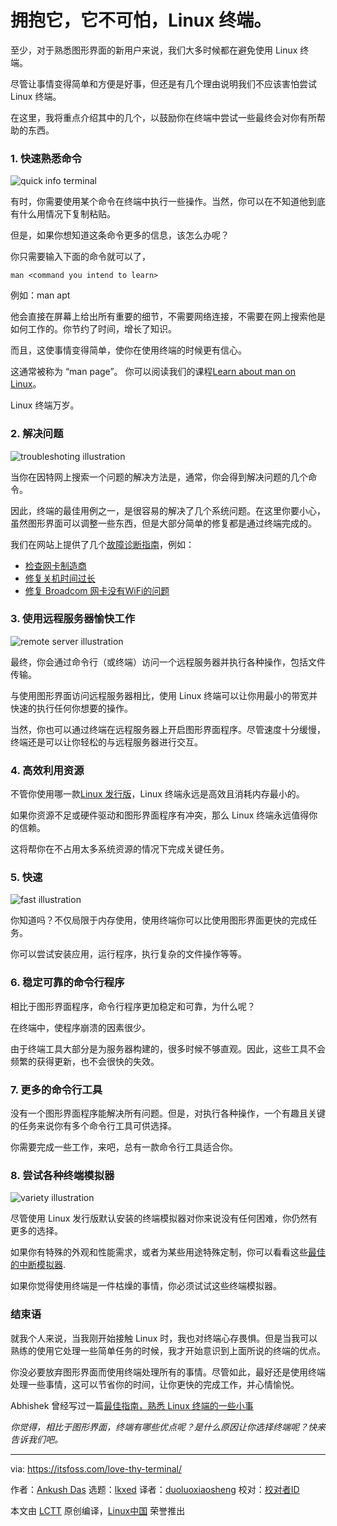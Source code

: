 [#]: subject: "Don’t Be Afraid of Linux Terminal. Embrace it."
[#]: via: "https://itsfoss.com/love-thy-terminal/"
[#]: author: "Ankush Das https://itsfoss.com/author/ankush/"
[#]: collector: "lkxed"
[#]: translator: "duoluoxiaosheng"
[#]: reviewer: " "
[#]: publisher: " "
[#]: url: " "

拥抱它，它不可怕，Linux 终端。
======

至少，对于熟悉图形界面的新用户来说，我们大多时候都在避免使用 Linux 终端。 

尽管让事情变得简单和方便是好事，但还是有几个理由说明我们不应该害怕尝试 Linux 终端。

在这里，我将重点介绍其中的几个，以鼓励你在终端中尝试一些最终会对你有所帮助的东西。

### 1. 快速熟悉命令

![quick info terminal][1]

有时，你需要使用某个命令在终端中执行一些操作。当然，你可以在不知道他到底有什么用情况下复制粘贴。

但是，如果你想知道这条命令更多的信息，该怎么办呢？

你只需要输入下面的命令就可以了，

```
man <command you intend to learn>
```

例如：man apt

他会直接在屏幕上给出所有重要的细节，不需要网络连接，不需要在网上搜索他是如何工作的。你节约了时间，增长了知识。

而且，这使事情变得简单，使你在使用终端的时候更有信心。

这通常被称为 “man page”。 你可以阅读我们的课程[Learn about man on Linux][2]。

Linux 终端万岁。

### 2. 解决问题

![troubleshoting illustration][3]

当你在因特网上搜索一个问题的解决方法是，通常，你会得到解决问题的几个命令。

因此，终端的最佳用例之一，是很容易的解决了几个系统问题。在这里你要小心，虽然图形界面可以调整一些东西，但是大部分简单的修复都是通过终端完成的。

我们在网站上提供了几个[故障诊断指南][4]，例如：

* [检查网卡制造商][5]
* [修复关机时间过长][6]
* [修复 Broadcom 网卡没有WiFi的问题][7]

### 3. 使用远程服务器愉快工作

![remote server illustration][8]

最终，你会通过命令行（或终端）访问一个远程服务器并执行各种操作，包括文件传输。

与使用图形界面访问远程服务器相比，使用 Linux 终端可以让你用最小的带宽并快速的执行任何你想要的操作。

当然，你也可以通过终端在远程服务器上开启图形界面程序。尽管速度十分缓慢，终端还是可以让你轻松的与远程服务器进行交互。

### 4. 高效利用资源

不管你使用哪一款[Linux 发行版][9]，Linux 终端永远是高效且消耗内存最小的。

如果你资源不足或硬件驱动和图形界面程序有冲突，那么 Linux 终端永远值得你的信赖。

这将帮你在不占用太多系统资源的情况下完成关键任务。

### 5. 快速

![fast illustration][10]

你知道吗？不仅局限于内存使用，使用终端你可以比使用图形界面更快的完成任务。

你可以尝试安装应用，运行程序，执行复杂的文件操作等等。

### 6. 稳定可靠的命令行程序

相比于图形界面程序，命令行程序更加稳定和可靠，为什么呢？

在终端中，使程序崩溃的因素很少。

由于终端工具大部分是为服务器构建的，很多时候不够直观。因此，这些工具不会频繁的获得更新，也不会很快的失效。

### 7. 更多的命令行工具

没有一个图形界面程序能解决所有问题。但是，对执行各种操作，一个有趣且关键的任务来说你有多个命令行工具可供选择。

你需要完成一些工作，来吧，总有一款命令行工具适合你。

### 8. 尝试各种终端模拟器

![variety illustration][12]

尽管使用 Linux 发行版默认安装的终端模拟器对你来说没有任何困难，你仍然有更多的选择。

如果你有特殊的外观和性能需求，或者为某些用途特殊定制，你可以看看这些[最佳的中断模拟器][13].

如果你觉得使用终端是一件枯燥的事情，你必须试试这些终端模拟器。

### 结束语

就我个人来说，当我刚开始接触 Linux 时，我也对终端心存畏惧。但是当我可以熟练的使用它处理一些简单任务的时候，我才开始意识到上面所说的终端的优点。

你没必要放弃图形界面而使用终端处理所有的事情。尽管如此，最好还是使用终端处理一些事情，这可以节省你的时间，让你更快的完成工作，并心情愉悦。

Abhishek 曾经写过一篇[最佳指南，熟悉 Linux 终端的一些小事][14]

*你觉得，相比于图形界面，终端有哪些优点呢？是什么原因让你选择终端呢？快来告诉我们吧。*

--------------------------------------------------------------------------------

via: https://itsfoss.com/love-thy-terminal/

作者：[Ankush Das][a]
选题：[lkxed][b]
译者：[duoluoxiaosheng](https://github.com/duoluoxiaosheng)
校对：[校对者ID](https://github.com/校对者ID)

本文由 [LCTT](https://github.com/LCTT/TranslateProject) 原创编译，[Linux中国](https://linux.cn/) 荣誉推出

[a]: https://itsfoss.com/author/ankush/
[b]: https://github.com/lkxed
[1]: https://itsfoss.com/wp-content/uploads/2022/06/quick-info-terminal.png
[2]: https://itsfoss.com/linux-man-page-guide/
[3]: https://itsfoss.com/wp-content/uploads/2022/06/troubleshoting-illustration.jpg
[4]: https://itsfoss.com/tag/troubleshoot/
[5]: https://itsfoss.com/find-network-adapter-ubuntu-linux/
[6]: https://itsfoss.com/long-shutdown-linux/
[7]: https://itsfoss.com/fix-no-wireless-network-ubuntu/
[8]: https://itsfoss.com/wp-content/uploads/2022/06/remote-server-illustration.jpg
[9]: https://itsfoss.com/best-linux-distributions/
[10]: https://itsfoss.com/wp-content/uploads/2022/06/fast-illustration.jpg
[11]: https://itsfoss.com/tag/cli-tools/
[12]: https://itsfoss.com/wp-content/uploads/2022/06/variety-illustration.jpg
[13]: https://itsfoss.com/linux-terminal-emulators/
[14]: https://itsfoss.com/basic-terminal-tips-ubuntu/
